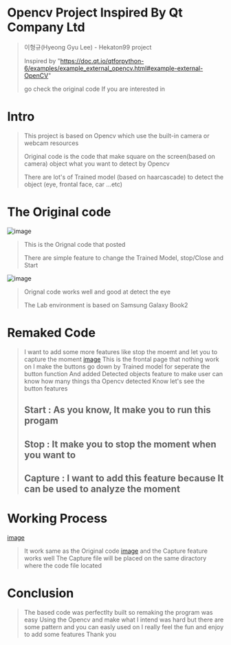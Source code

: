 # Opencv Project Inspired By Qt Company Ltd

> 이형규(Hyeong Gyu Lee) - Hekaton99 project
> 
> Inspired by "https://doc.qt.io/qtforpython-6/examples/example_external_opencv.html#example-external-OpenCV"
> 
> go check the original code If you are interested in
>
> 
# Intro
> This project is based on Opencv which use the built-in camera or webcam resources
> 
> Original code is the code that make square on the screen(based on camera) object what you want to detect by Opencv
> 
> There are lot's of Trained model (based on haarcascade) to detect the object (eye, frontal face, car ...etc)
>
# The Original code
![image](https://github.com/user-attachments/assets/abb4710f-314d-4411-8d21-7c6b70199eb1)
> This is the Orignal code that posted
> 
> There are simple feature to change the Trained Model, stop/Close and Start
> 
![image](https://github.com/user-attachments/assets/6dbf0392-40d6-45ab-983a-dab4b3eae8f7)
> Orignal code works well and good at detect the eye
> 
> The Lab environment is based on Samsung Galaxy Book2
>
# Remaked Code
> I want to add some more features like stop the moemt and let you to capture the moment
[image](https://github.com/user-attachments/assets/980e82e0-3624-4d45-aebf-0494a7eb4726)
> This is the frontal page that nothing work on
> I make the buttons go down by Trained model for seperate the button function
> And added Detected objects feature to make user can know how many things tha Opencv detected
> Know let's see the button features
> ## Start : As you know, It make you to run this progam
> ## Stop : It make you to stop the moment when you want to
> ## Capture : I want to add this feature because It can be used to analyze the moment
> 
# Working Process
[image](https://github.com/user-attachments/assets/5de664df-7032-4fb4-9322-6d03f7373159)
> It work same as the Original code
[image](https://github.com/user-attachments/assets/0cd66b69-aba1-42c7-9a99-97b7dcc0aae0)
> and the Capture feature works well
> The Capture file will be placed on the same diractory where the code file located
>
# Conclusion
> The based code was perfectlty built so remaking the program was easy
> Using the Opencv and make what I intend was hard but there are some pattern and you can easly used on
> I really feel the fun and enjoy to add some features
> Thank you




